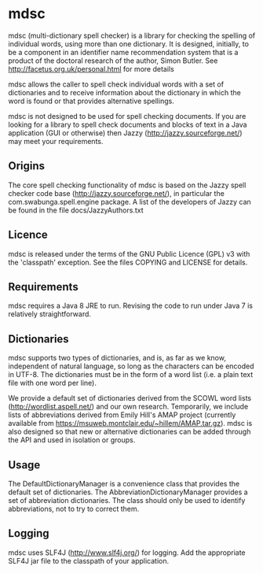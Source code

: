# mdsc

mdsc (multi-dictionary spell checker) is a library for checking the spelling 
of individual words, using more than one dictionary. It is designed, 
initially, to be a component in an identifier name recommendation system 
that is a product of the doctoral research of the author, Simon Butler.
See http://facetus.org.uk/personal.html for more details

mdsc allows the caller to spell check individual words with a set of 
dictionaries and to receive information about the dictionary in which 
the word is found or that provides alternative spellings.

mdsc is not designed to be used for spell checking documents. If you are 
looking for a library to spell check documents and blocks of text in a 
Java application (GUI or otherwise) then Jazzy 
(http://jazzy.sourceforge.net/) may meet your requirements.

## Origins

The core spell checking functionality of mdsc is based on the Jazzy spell 
checker code base (http://jazzy.sourceforge.net/), in particular the 
com.swabunga.spell.engine package. A list of the developers of Jazzy can 
be found in the file docs/JazzyAuthors.txt

## Licence

mdsc is released under the terms of the GNU Public Licence (GPL) v3 with 
the 'classpath' exception. See the files COPYING and LICENSE for details.

## Requirements

mdsc requires a Java 8 JRE to run. Revising the code to run under Java 7 
is relatively straightforward.

## Dictionaries

mdsc supports two types of dictionaries, and is, as far as we know, 
independent of natural language, so long as the characters can be encoded 
in UTF-8. The dictionaries must be in the form of a word list (i.e. a 
plain text file with one word per line).

We provide a default set of dictionaries derived from the SCOWL word lists
(http://wordlist.aspell.net/) and our own research. Temporarily, we 
include lists of abbreviations derived from Emily Hill's AMAP project
(currently available from https://msuweb.montclair.edu/~hillem/AMAP.tar.gz). 
mdsc is also designed so that new or alternative dictionaries can 
be added through the API and used in isolation or groups.

## Usage

The DefaultDictionaryManager is a convenience class that provides the 
default set of dictionaries. The AbbreviationDictionaryManager 
provides a set of abbreviation dictionaries. The class should only 
be used to identify abbreviations, not to try to correct them.

## Logging

mdsc uses SLF4J (http://www.slf4j.org/) for logging. Add the 
appropriate SLF4J jar file to the classpath of your application.

